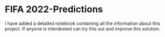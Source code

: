 # FIFA 2022-Predictions

I have added a detailed notebook containing all the information about this project.
If anyone is interdested can try this out and improve this solution.

